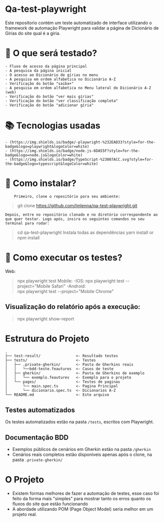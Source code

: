 # Qa-test-playwright

Este reposítorio contém um teste automatizado de interface utilizando o framework de automação Playwright para validar a página de Dicionário de Gírias do site qual é a gíria. 

# :mag_right: O que será testado?
    - Fluxo de acesso da página principal
    - A pesquisa da página inicial
    - O acesso ao Dicionário de gírias no menu
    - A pesquisa em ordem alfabetica no Dicionário A-Z
    - Verificação do botão "saiba+"
    - A pesquisa em ordem alfabetica no Menu lateral do Dicionário A-Z (web)
    - Verificação do botão "ver mais gírias"
    - Verificação do botão "ver classificação completa"
    - Verificação do botão "adicionar gíria"

# :books: Tecnologias usadas
    - (https://img.shields.io/badge/-playwright-%232EAD33?style=for-the-badge&logo=playwright&logoColor=white)
    - (https://img.shields.io/badge/node.js-6DA55F?style=for-the-badge&logo=node.js&logoColor=white)
    - (https://img.shields.io/badge/TypeScript-%23007ACC.svg?style=for-the-badge&logo=typescript&logoColor=white)
    
# :open_file_folder: Como instalar?
        Primeiro, clone o repositório para seu ambiente:
> git clone https://github.com/Imlenna/qa-test-playwright.git

    Depois, entre no repositório clonado e no diretório correspondente ao que quer testar. Logo após, insira os seguintes comandos no seu terminal para rodar:
> cd qa-test-playwright
    Instala todas as dependências
> yarn install or npm install

# :arrows_counterclockwise: Como executar os testes?
Web:
> npx playwright test
Mobile:
-IOS: 
>npx playwright test --project="Mobile Safari"
-Android:    
>npx playwright test --project="Mobile Chrome"

## Visualização do relatório após a execução:
> npx playwright show-report


# Estrutura do Projeto

```tree
.
├── test-result/                <- Resultado testes 
├── tests/                      <- Testes
│   ├── .private-gherkin/       <- Pasta de Gherkins reais
│   │   └──bdd-teste.feautures  <- Casos de teste      
│   ├── gherkin/                <- Pasta de Gherkins de exemplo
│   │   └── exemplo.feautures   <- Exemplo para o projeto
│   └── pages/                  <- Testes de paginas
│       └── main.spec.ts        <- Pagina Principal
│       └── dicionario.spec.ts  <- Dicionarios A-Z
└── README.md                   <- Este arquivo
```

## Testes automatizados
Os testes automatizados estão na pasta `/tests`, escritos com Playwright.

## Documentação BDD
- Exemplos públicos de cenários em Gherkin estão na pasta `/gherkin`
- Cenários reais completos estão disponíveis apenas após o clone, na pasta `.private-gherkin/`

# O Projeto

 - Existem formas melhores de fazer a automação de testes, esse caso foi feito da forma mais "simples" para mostrar tanto os erros quanto os fluxos do site que estão funcionando
 - A abordade utilizando POM (Page Object Model) seria melhor em um projeto real.
